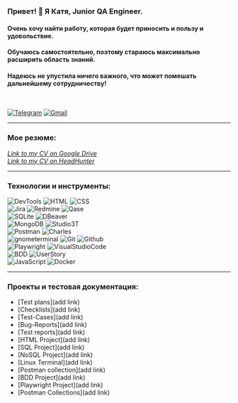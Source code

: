 ### Привет! 👋  Я Катя, Junior QA Engineer. 
#### Очень хочу найти работу, которая будет приносить и пользу и удовольствие.
#### Обучаюсь самостоятельно, поэтому стараюсь максимально расширить область знаний.
#### Надеюсь не упустила ничего важного, что может помешать дальнейшему сотрудничеству!
<br>

[![Telegram](https://img.shields.io/badge/Telegram-grey?style=plastic&logo=telegram&logoColor=26A5E4)](https://t.me/EkaterinaKut) 
[![Gmail](https://img.shields.io/badge/Gmail-grey?style=plastic&logo=Gmail&logoColor=EA4335)](mailto:katerinakyt@gmail.com)

---------

### Мое резюмe:
[*Link to my CV on Google Drive*](https://drive.google.com/file/d/1MmJWAE9znYNjgJENi6OIAkvTSbXtexO6/view?usp=drivesdk)\
[*Link to my CV on HeadHunter*](https://hh.ru/resume/12f15de4ff007bc5b90039ed1f736563726574)

----------

### Технологии и инструменты:

![DevTools](https://img.shields.io/badge/DevTools-grey?style=plastic)
![HTML](https://img.shields.io/badge/HTML-grey?style=plastic)
![CSS](https://img.shields.io/badge/CSS-grey?style=plastic)
<br>
![Jira](https://img.shields.io/badge/Jira-grey?style=plastic&logo=jira&logoColor=0052CC)
![Redmine](https://img.shields.io/badge/Redmine-grey?style=plastic&logo=Redmine&logoColor=B32024)
![Qase](https://img.shields.io/badge/Qase-grey?style=plastic)
<br>
![SQLite](https://img.shields.io/badge/SQLite-gray?style=plastic&logo=SQLite&logoColor=003B57)
![DBeaver](https://img.shields.io/badge/DBeaver-gray?style=plastic)
<br>
![MongoDB](https://img.shields.io/badge/MongoDB-grey?style=plastic&logo=mongodb&logoColor=47A248)
![Studio3T](https://img.shields.io/badge/Studio3T-grey?style=plastic)
<br>
![Postman](https://img.shields.io/badge/Postman-grey?style=plastic&logo=postman&logoColor=FF6C37)
![Charles](https://img.shields.io/badge/Charles-grey?style=plastic)
<br>
![gnometerminal](https://img.shields.io/badge/gnometerminal-grey?style=plastic&logo=gnometerminal&logoColor=241F31)
![Git](https://img.shields.io/badge/Git-grey?style=plastic&logo=git&logoColor=F05032)
![Github](https://img.shields.io/badge/Github-grey?style=plastic&logo=github&logoColor=181717)
<br>
![Playwright](https://img.shields.io/badge/Playwright-grey?style=plastic&logo=Playwright&logoColor=#2EAD33)
![VisualStudioCode](https://img.shields.io/badge/VisualStudioCode-grey?style=plastic&logo=VisualStudioCode&logoColor=007ACC)
<br>
![BDD](https://img.shields.io/badge/BDD-grey?style=plastic)
![UserStory](https://img.shields.io/badge/UserStory-grey?style=plastic)
<br>
![JavaScript](https://img.shields.io/badge/JavaScript-grey?style=plastic&logo=JavaScript&logoColor=F7DF1E)
![Docker](https://img.shields.io/badge/Docker-grey?style=plastic&logo=Docker&logoColor=2496ED)

---------

### Проекты и тестовая документация:

<!-- сделать репозитории для списка ниже: -->

- [Test plans](add link)
- [Checklists](add link)
- [Test-Cases](add link)
- [Bug-Reports](add link)
- [Test reports](add link)
- [HTML Project](add link)
- [SQL Project](add link)
- [NoSQL Project](add link)
- [Linux Terminal](add link)
- [Postman collection](add link)    <!-- public view -->
- [BDD Project](add link)
- [Playwright Project](add link)
- [Postman Collections](add link)